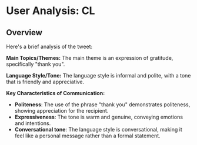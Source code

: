 # User Analysis: CL

## Overview

Here's a brief analysis of the tweet:

**Main Topics/Themes:**
The main theme is an expression of gratitude, specifically "thank you".

**Language Style/Tone:**
The language style is informal and polite, with a tone that is friendly and appreciative.

**Key Characteristics of Communication:**

* **Politeness**: The use of the phrase "thank you" demonstrates politeness, showing appreciation for the recipient.
* **Expressiveness**: The tone is warm and genuine, conveying emotions and intentions.
* **Conversational tone**: The language style is conversational, making it feel like a personal message rather than a formal statement.